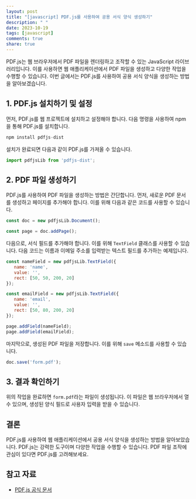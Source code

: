 ```yaml
---
layout: post
title: "[javascript] PDF.js를 사용하여 공용 서식 양식 생성하기"
description: " "
date: 2023-10-19
tags: [javascript]
comments: true
share: true
---
```


PDF.js는 웹 브라우저에서 PDF 파일을 렌더링하고 조작할 수 있는 JavaScript 라이브러리입니다. 이를 사용하면 웹 애플리케이션에서 PDF 파일을 생성하고 다양한 작업을 수행할 수 있습니다. 이번 글에서는 PDF.js를 사용하여 공용 서식 양식을 생성하는 방법을 알아보겠습니다.

## 1. PDF.js 설치하기 및 설정

먼저, PDF.js를 웹 프로젝트에 설치하고 설정해야 합니다. 다음 명령을 사용하여 npm을 통해 PDF.js를 설치합니다.

```javascript
npm install pdfjs-dist
```

설치가 완료되면 다음과 같이 PDF.js를 가져올 수 있습니다.

```javascript
import pdfjsLib from 'pdfjs-dist';
```

## 2. PDF 파일 생성하기

PDF.js를 사용하여 PDF 파일을 생성하는 방법은 간단합니다. 먼저, 새로운 PDF 문서를 생성하고 페이지를 추가해야 합니다. 이를 위해 다음과 같은 코드를 사용할 수 있습니다.

```javascript
const doc = new pdfjsLib.Document();

const page = doc.addPage();
```

다음으로, 서식 필드를 추가해야 합니다. 이를 위해 `TextField` 클래스를 사용할 수 있습니다. 다음 코드는 이름과 이메일 주소를 입력받는 텍스트 필드를 추가하는 예제입니다.

```javascript
const nameField = new pdfjsLib.TextField({
   name: 'name',
   value: '',
   rect: [50, 50, 200, 20]
});

const emailField = new pdfjsLib.TextField({
   name: 'email',
   value: '',
   rect: [50, 80, 200, 20]
});

page.addField(nameField);
page.addField(emailField);
```

마지막으로, 생성된 PDF 파일을 저장합니다. 이를 위해 `save` 메소드를 사용할 수 있습니다.

```javascript
doc.save('form.pdf');
```

## 3. 결과 확인하기

위의 작업을 완료하면 `form.pdf`라는 파일이 생성됩니다. 이 파일은 웹 브라우저에서 열 수 있으며, 생성된 양식 필드로 사용자 입력을 받을 수 있습니다.

## 결론

PDF.js를 사용하여 웹 애플리케이션에서 공용 서식 양식을 생성하는 방법을 알아보았습니다. PDF.js는 강력한 도구이며 다양한 작업을 수행할 수 있습니다. PDF 파일 조작에 관심이 있다면 PDF.js를 고려해보세요.

## 참고 자료

- [PDF.js 공식 문서](https://mozilla.github.io/pdf.js/)